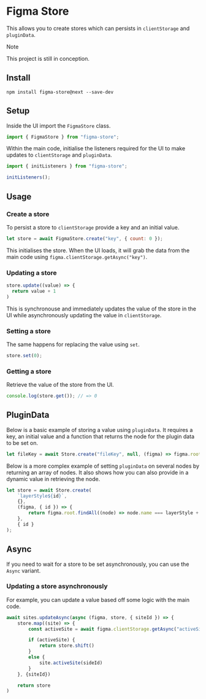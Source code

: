 # Figma Store

This allows you to create stores which can persists in `clientStorage` and `pluginData`.

> [!NOTE]
> This project is still in conception.

## Install

```shell
npm install figma-store@next --save-dev
```

## Setup

Inside the UI import the `FigmaStore` class.

```js
import { FigmaStore } from "figma-store";
```

Within the main code, initialise the listeners required for the UI to make updates to `clientStorage` and `pluginData`.

```js
import { initListeners } from "figma-store";

initListeners();
```

## Usage

### Create a store

To persist a store to `clientStorage` provide a key and an initial value.

```js
let store = await FigmaStore.create("key", { count: 0 });
```

This initialises the store. When the UI loads, it will grab the data from the main code using `figma.clientStorage.getAsync("key")`.

### Updating a store

```js
store.update((value) => {
  return value + 1
)
```

This is synchronouse and immediately updates the value of the store in the UI while asynchronously updating the value in `clientStorage`.

### Setting a store

The same happens for replacing the value using `set`.

```js
store.set(0);
```

### Getting a store

Retrieve the value of the store from the UI.

```js
console.log(store.get()); // => 0
```

## PluginData

Below is a basic example of storing a value using `pluginData`. It requires a key, an initial value and a function that returns the node for the plugin data to be set on.

```js
let fileKey = await Store.create("fileKey", null, (figma) => figma.root);
```

Below is a more complex example of setting `pluginData` on several nodes by returning an array of nodes. It also shows how you can also provide in a dynamic value in retrieving the node.

```js
let store = await Store.create(
    `layerStyle${id}`,
    {},
    (figma, { id }) => {
        return figma.root.findAll((node) => node.name === layerStyle + id);
    },
    { id }
);
```

## Async

If you need to wait for a store to be set asynchronously, you can use the `Async` variant.

### Updating a store asynchronously

For example, you can update a value based off some logic with the main code.

```js
await sites.updateAsync(async (figma, store, { siteId }) => {
    store.map((site) => {
        const activeSite = await figma.clientStorage.getAsync("activeSite")

        if (activeSite) {
            return store.shift()
        }
        else {
            site.activeSite(sideId)
        }
    }, {siteId})

    return store
)
```
